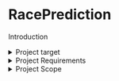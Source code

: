 # RacePrediction

Introduction
<details>
<summary>Project target </summary>
       <p>
The aim of the project is to create a Formula 1 racing prediction game where players can register to make race result predictions. Based on the race results, players will receive points, and the goal for each player is to accumulate the most points to win the game.

The requirements for the project include having a complete program logic to host a freely accessible web application. Players should be able to submit their predictions, log in, and register through a terminal. Additionally, the project should have fully implemented admin functions, and the algorithm for player prediction submissions should be functional.        
       </p>
</details>


<details>

<summary>Project Requirements</summary>
<p>
       Object-oriented programming
Implementation of Data Access Objects (DAO)
Persistent data storage

</p>
       
</details>

<details>
       
<summary>Project Scope</summary>
Race information will be retrieved from the Ergast.com/API and stored in a custom database to reduce load on the API. To establish a connection to the database, ready-made methods from Psycopg will be used.
       
</details>


